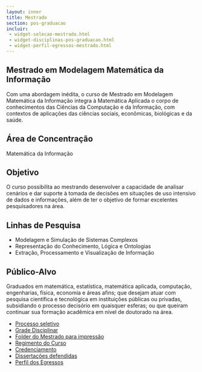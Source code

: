 ```yaml
---
layout: inner
title: Mestrado
section: pos-graduacao
incluir:
 - widget-selecao-mestrado.html
 - widget-disciplinas-pos-graduacao.html
 - widget-perfil-egressos-mestrado.html
---
```


## Mestrado em Modelagem Matemática da Informação

Com uma abordagem inédita, o curso de Mestrado em Modelagem Matemática
da Informação integra à Matemática Aplicada o corpo de conhecimentos
das Ciências da Computação e da Informação, com contextos de
aplicações das ciências sociais, econômicas, biológicas e da saúde.

## Área de Concentração

Matemática da Informação

## Objetivo

O curso possibilita ao mestrando desenvolver a capacidade de analisar
cenários e dar suporte à tomada de decisões em situações de uso
intensivo de dados e informações, além de ter o objetivo de formar
excelentes pesquisadores na área.

## Linhas de Pesquisa

- Modelagem e Simulação de Sistemas Complexos 
- Representação do Conhecimento, Lógica e Ontologias
- Extração, Processamento e Visualização de Informação

## Público-Alvo

Graduados em matemática, estatística, matemática aplicada, computação,
engenharias, física, economia e áreas afins; que desejam atuar com
pesquisa científica e tecnológica em instituições públicas ou
privadas, subsidiando o processo decisório em quaisquer esferas; ou
que queiram continuar sua formação acadêmica em nível de doutorado na
área.

- [Processo seletivo](selecao.html)
- [Grade Disciplinar](disciplinas.html)
- [Folder do Mestrado para impressão](/files/folder-mestrado.pdf)
- [Regimento do Curso](/files/regimento-mestrado.pdf)
- [Credenciamento](/files/publicacao-dou-mestrado.pdf)
- [Dissertações defendidas](http://bibliotecadigital.fgv.br/dspace/handle/10438/11122)
- [Perfil dos Egressos](perfil-egressos.html)
